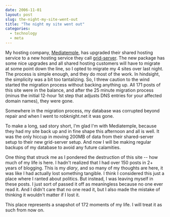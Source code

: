 ```yaml
---
date: 2006-11-01
layout: post
slug: the-night-my-site-went-out
title: "The night my site went out"
categories:
  - technology
  - meta
---
```


My hosting company, [Mediatemple](http://www.mediatemple.net), has upgraded their shared hosting service to a new hosting service they call [grid-server](http://www.mediatemple.net/webhosting/gs/). The new package has some nice upgrades and all shared hosting customers will have to migrate at some point down the line, so I opted to migrate my 4 sites over last night. The process is simple enough, and they do most of the work. In hindsight, the simplicity was a bit too tantalizing. So, I threw caution to the wind started the migration process without backing anything up. All 171 posts of this site were in the balance, and after the 25 minute migration process (minus the initial 12-hour 1st step that adjusts DNS entries for your affected domain names), they were gone.

Somewhere in the migration process, my database was corrupted beyond repair and when I went to robknight.net it was gone.

To make a long, sad story short, I'm glad I'm with Mediatemple, because they had my site back up and in fine shape this afternoon and all is well. It was the only hiccup in moving 200MB of data from their shared-server setup to their new grid-server setup. And now I will be making regular backups of my database to avoid any future calamities.

One thing that struck me as I pondered the destruction of this site -- how much of my life is here. I hadn't realized that I had over 150 posts in 2+ years of blogging. This is my _diary_, and so many of my thoughts are here, it was like I had actually lost something tangible. I think I considered this just a place where I ranted about politics. But instead, I was leaving myself in these posts. I just sort of passed it off as meaningless because no one ever read it. And I didn't care that no one read it, but I also made the mistake of thinking it wouldn't matter if I lost it.

This place represents a snapshot of 172 moments of my life. I will treat it as such from now on.

